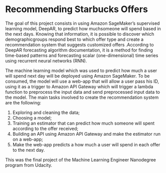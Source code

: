 # Recommending Starbucks Offers

The goal of this project consists  in  using  Amazon  SageMaker’s  supervised  
learning  model,  DeepAR,  to  predict  how  muchsomeone will spend based in 
the next days.  Knowing that information, it is possible to discover which 
demographicgroups respond best to which offer type and create a recommendation 
system that suggests customized offers .According to DeepAR forecasting 
algorithm documentation, it is a method for finding time-based patterns 
and forecasting scalar (one-dimensional) time series using recurrent neural 
networks (RNN).

The  machine learning model which was used to predict how much a user will 
spend next day will  be  deployed  using  Amazon  SageMaker. To be consumed, 
the model will use a web-app that will allow a user pass his ID, using it as 
a trigger to Amazon API Gateway which will trigger a lambda function to 
preprocess the input data and send preprocessed input data to the model. 
The main tasks involved to create the recommendation system are the following:

1.  Exploring and cleaning the data;
2.  Choosing a model;
3.  Training an estimator that can predict how much someone will spent 
according to the offer received;
4.  Building an API using Amazon API Gateway and make the estimator run on 
a web-app;
5.  Make the web-app predicts a how much a user will spend in each offer to 
the next day.

This was the final project of the Machine Learning Engineer Nanodegree program 
from Udacity.